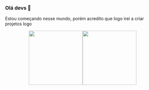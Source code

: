 ### Olá devs 👋

Estou começando nesse mundo, porém acredito que logo irei a criar projetos logo
<div align="center">
  <a href="https://github.com/Cannedsans">
  
  
  <img height="175em" src="https://github-readme-stats.vercel.app/api?username=Cannedsans&show_icons=true&theme=tokyonight&include_all_commits=true&count_private=true"/><img height="175em" src="https://github-readme-stats.vercel.app/api/top-langs/?username=Cannedsans&layout=compact&langs_count=7&theme=tokyonight"/>
</div>
  
<!--
**Cannedsans/Cannedsans** is a ✨ _special_ ✨ repository because its `README.md` (this file) appears on your GitHub profile.

Here are some ideas to get you started:

- 🔭 I’m currently working on ...
- 🌱 I’m currently learning ...
- 👯 I’m looking to collaborate on ...
- 🤔 I’m looking for help with ...
- 💬 Ask me about ...
- 📫 How to reach me: ...
- 😄 Pronouns: ...
- ⚡ Fun fact: ...
--
